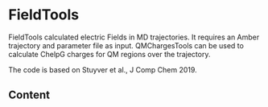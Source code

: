 # FieldTools
FieldTools calculated electric Fields in MD trajectories. It requires an Amber trajectory and parameter file as input. QMChargesTools can be used to calculate ChelpG charges for QM regions over the trajectory. 

The code is based on Stuyver et al., J Comp Chem 2019.

## Content
